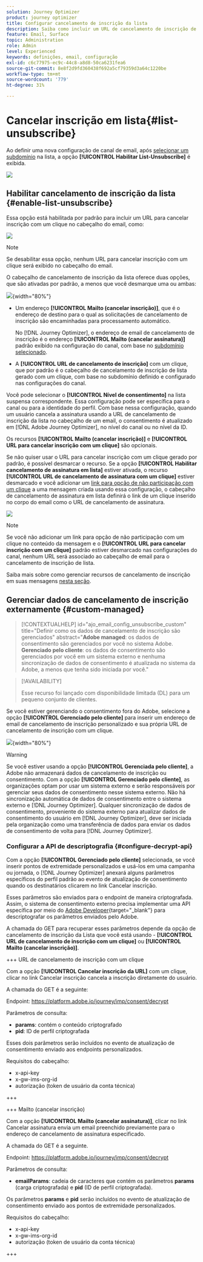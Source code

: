 ```yaml
---
solution: Journey Optimizer
product: journey optimizer
title: Configurar cancelamento de inscrição da lista
description: Saiba como incluir um URL de cancelamento de inscrição de um clique no cabeçalho de seus emails ao definir a configuração do canal
feature: Email, Surface
topic: Administration
role: Admin
level: Experienced
keywords: definições, email, configuração
exl-id: c6c77975-ec9c-44c8-a8d8-50ca6231fea6
source-git-commit: 8e8f2d9fd360438f692a5cf79359d3a64c1220be
workflow-type: tm+mt
source-wordcount: '779'
ht-degree: 31%

---
```


# Cancelar inscrição em lista{#list-unsubscribe}

<!--Do not modify - Legal Review Done -->

Ao definir uma nova configuração de canal de email, após [selecionar um subdomínio](email-settings.md#subdomains-and-ip-pools) na lista, a opção **[!UICONTROL Habilitar List-Unsubscribe]** é exibida.

![](assets/preset-list-unsubscribe.png)

## Habilitar cancelamento de inscrição da lista {#enable-list-unsubscribe}

Essa opção está habilitada por padrão para incluir um URL para cancelar inscrição com um clique no cabeçalho do email, como:

![](assets/preset-list-unsubscribe-header.png)

>[!NOTE]
>
>Se desabilitar essa opção, nenhum URL para cancelar inscrição com um clique será exibido no cabeçalho do email.

O cabeçalho de cancelamento de inscrição da lista oferece duas opções, que são ativadas por padrão, a menos que você desmarque uma ou ambas:

![](assets/surface-list-unsubscribe.png){width="80%"}

* Um endereço **[!UICONTROL Mailto (cancelar inscrição)]**, que é o endereço de destino para o qual as solicitações de cancelamento de inscrição são encaminhadas para processamento automático.

  No [!DNL Journey Optimizer], o endereço de email de cancelamento de inscrição é o endereço **[!UICONTROL Mailto (cancelar assinatura)]** padrão exibido na configuração do canal, com base no [subdomínio selecionado](#subdomains-and-ip-pools). <!--With this method, clicking the Unsubscribe link sends a pre-filled email to the unsubscribe address specified in the email header.-->

* A **[!UICONTROL URL de cancelamento de inscrição]** com um clique, que por padrão é o cabeçalho de cancelamento de inscrição de lista gerado com um clique, com base no subdomínio definido e configurado nas configurações do canal. <!--With this method, clicking the Unsubscribe link directly unsubscribes the user, requiring only a single action to unsubscribe.-->

Você pode selecionar o **[!UICONTROL Nível de consentimento]** na lista suspensa correspondente. Essa configuração pode ser específica para o canal ou para a identidade do perfil. Com base nessa configuração, quando um usuário cancela a assinatura usando a URL de cancelamento de inscrição da lista no cabeçalho de um email, o consentimento é atualizado em [!DNL Adobe Journey Optimizer], no nível do canal ou no nível da ID.

Os recursos **[!UICONTROL Mailto (cancelar inscrição)]** e **[!UICONTROL URL para cancelar inscrição com um clique]** são opcionais.

Se não quiser usar o URL para cancelar inscrição com um clique gerado por padrão, é possível desmarcar o recurso. Se a opção **[!UICONTROL Habilitar cancelamento de assinatura em lista]** estiver ativada, o recurso **[!UICONTROL URL de cancelamento de assinatura com um clique]** estiver desmarcado e você adicionar um [link para opção de não participação com um clique](../email/email-opt-out.md#one-click-opt-out) a uma mensagem criada usando essa configuração, o cabeçalho de cancelamento de assinatura em lista definirá o link de um clique inserido no corpo do email como o URL de cancelamento de assinatura.

![](assets/preset-list-unsubscribe-opt-out-url.png)

>[!NOTE]
>
>Se você não adicionar um link para opção de não participação com um clique no conteúdo da mensagem e o **[!UICONTROL URL para cancelar inscrição com um clique]** padrão estiver desmarcado nas configurações do canal, nenhum URL será associado ao cabeçalho de email para o cancelamento de inscrição de lista.

Saiba mais sobre como gerenciar recursos de cancelamento de inscrição em suas mensagens [nesta seção](../email/email-opt-out.md#unsubscribe-header).

## Gerenciar dados de cancelamento de inscrição externamente {#custom-managed}

>[!CONTEXTUALHELP]
>id="ajo_email_config_unsubscribe_custom"
>title="Definir como os dados de cancelamento de inscrição são gerenciados"
>abstract="**Adobe managed**: os dados de consentimento são gerenciados por você no sistema Adobe.<br>**Gerenciado pelo cliente**: os dados de consentimento são gerenciados por você em um sistema externo e nenhuma sincronização de dados de consentimento é atualizada no sistema da Adobe, a menos que tenha sido iniciada por você."

>[!AVAILABILITY]
>
>Esse recurso foi lançado com disponibilidade limitada (DL) para um pequeno conjunto de clientes.

Se você estiver gerenciando o consentimento fora do Adobe, selecione a opção **[!UICONTROL Gerenciado pelo cliente]** para inserir um endereço de email de cancelamento de inscrição personalizado e sua própria URL de cancelamento de inscrição com um clique.

![](assets/surface-list-unsubscribe-custom.png){width="80%"}

>[!WARNING]
>
>Se você estiver usando a opção **[!UICONTROL Gerenciada pelo cliente]**, a Adobe não armazenará dados de cancelamento de inscrição ou consentimento. Com a opção **[!UICONTROL Gerenciado pelo cliente]**, as organizações optam por usar um sistema externo e serão responsáveis por gerenciar seus dados de consentimento nesse sistema externo. Não há sincronização automática de dados de consentimento entre o sistema externo e [!DNL Journey Optimizer]. Qualquer sincronização de dados de consentimento, proveniente do sistema externo para atualizar dados de consentimento do usuário em [!DNL Journey Optimizer], deve ser iniciada pela organização como uma transferência de dados para enviar os dados de consentimento de volta para [!DNL Journey Optimizer].

### Configurar a API de descriptografia {#configure-decrypt-api}

Com a opção **[!UICONTROL Gerenciado pelo cliente]** selecionada, se você inserir pontos de extremidade personalizados e usá-los em uma campanha ou jornada, o [!DNL Journey Optimizer] anexará alguns parâmetros específicos do perfil padrão ao evento de atualização de consentimento <!--sent to the custom endpoint --> quando os destinatários clicarem no link Cancelar inscrição.

Esses parâmetros são enviados para o endpoint de maneira criptografada. Assim, o sistema de consentimento externo precisa implementar uma API específica por meio do [Adobe Developer](https://developer.adobe.com){target="_blank"} para descriptografar os parâmetros enviados pelo Adobe.

A chamada do GET para recuperar esses parâmetros depende da opção de cancelamento de inscrição da Lista que você está usando - **[!UICONTROL URL de cancelamento de inscrição com um clique]** ou **[!UICONTROL Mailto (cancelar inscrição)]**.

<!--To configure the API to send back the information to [!DNL Adobe Journey Optimizer] when a recipient has unsubscribed using the List unsubscribe option with custom endpoints, follow the steps below.-->

+++ URL de cancelamento de inscrição com um clique

Com a opção **[!UICONTROL Cancelar inscrição da URL]** com um clique, clicar no link Cancelar inscrição cancela a inscrição diretamente do usuário.

A chamada do GET é a seguinte:

Endpoint: https://platform.adobe.io/journey/imp/consent/decrypt

Parâmetros de consulta:

* **params**: contém o conteúdo criptografado
* **pid**: ID de perfil criptografada

Esses dois parâmetros serão incluídos no evento de atualização de consentimento enviado aos endpoints personalizados.

Requisitos do cabeçalho:

* x-api-key
* x-gw-ims-org-id
* autorização (token de usuário da conta técnica)

+++

+++ Mailto (cancelar inscrição)

Com a opção **[!UICONTROL Mailto (cancelar assinatura)]**, clicar no link Cancelar assinatura envia um email preenchido previamente para o endereço de cancelamento de assinatura especificado.

A chamada do GET é a seguinte.

Endpoint: https://platform.adobe.io/journey/imp/consent/decrypt

Parâmetros de consulta:

* **emailParams**: cadeia de caracteres que contém os parâmetros **params** (carga criptografada) e **pid** (ID de perfil criptografada).

Os parâmetros **params** e **pid** serão incluídos no evento de atualização de consentimento enviado aos pontos de extremidade personalizados.

Requisitos do cabeçalho:

* x-api-key
* x-gw-ims-org-id
* autorização (token de usuário da conta técnica)

+++
